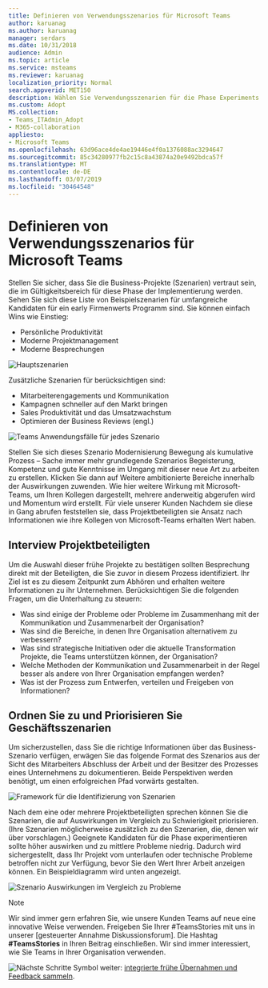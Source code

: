 ```yaml
---
title: Definieren von Verwendungsszenarios für Microsoft Teams
author: karuanag
ms.author: karuanag
manager: serdars
ms.date: 10/31/2018
audience: Admin
ms.topic: article
ms.service: msteams
ms.reviewer: karuanag
localization_priority: Normal
search.appverid: MET150
description: Wählen Sie Verwendungsszenarien für die Phase Experiments Ihrer Annahme Teams.
ms.custom: Adopt
MS.collection:
- Teams_ITAdmin_Adopt
- M365-collaboration
appliesto:
- Microsoft Teams
ms.openlocfilehash: 63d96ace4de4ae19446e4f0a1376088ac3294647
ms.sourcegitcommit: 85c34280977fb2c15c8a43874a20e9492bdca57f
ms.translationtype: MT
ms.contentlocale: de-DE
ms.lasthandoff: 03/07/2019
ms.locfileid: "30464548"
---
```

# <a name="define-usage-scenarios-for-microsoft-teams"></a>Definieren von Verwendungsszenarios für Microsoft Teams

Stellen Sie sicher, dass Sie die Business-Projekte (Szenarien) vertraut sein, die im Gültigkeitsbereich für diese Phase der Implementierung werden. Sehen Sie sich diese Liste von Beispielszenarien für umfangreiche Kandidaten für ein early Firmenwerts Programm sind. Sie können einfach Wins wie Einstieg:

- Persönliche Produktivität
- Moderne Projektmanagement
- Moderne Besprechungen

![Hauptszenarien](media/teams-adoption-modernizing-core-scenarios.png)

Zusätzliche Szenarien für berücksichtigen sind:

- Mitarbeiterengagements und Kommunikation
- Kampagnen schneller auf den Markt bringen
- Sales Produktivität und das Umsatzwachstum
- Optimieren der Business Reviews (engl.)

![Teams Anwendungsfälle für jedes Szenario](media/teams-adoption-use-cases.png)

Stellen Sie sich dieses Szenario Modernisierung Bewegung als kumulative Prozess – Sache immer mehr grundlegende Szenarios Begeisterung, Kompetenz und gute Kenntnisse im Umgang mit dieser neue Art zu arbeiten zu erstellen. Klicken Sie dann auf Weitere ambitionierte Bereiche innerhalb der Auswirkungen zuwenden. Wie hier weitere Wirkung mit Microsoft-Teams, um Ihren Kollegen dargestellt, mehrere anderweitig abgerufen wird und Momentum wird erstellt. Für viele unserer Kunden Nachdem sie diese in Gang abrufen feststellen sie, dass Projektbeteiligten sie Ansatz nach Informationen wie ihre Kollegen von Microsoft-Teams erhalten Wert haben.

## <a name="interview-business-stakeholders"></a>Interview Projektbeteiligten

Um die Auswahl dieser frühe Projekte zu bestätigen sollten Besprechung direkt mit der Beteiligten, die Sie zuvor in diesem Prozess identifiziert. Ihr Ziel ist es zu diesem Zeitpunkt zum Abhören und erhalten weitere Informationen zu ihr Unternehmen. Berücksichtigen Sie die folgenden Fragen, um die Unterhaltung zu steuern:

- Was sind einige der Probleme oder Probleme im Zusammenhang mit der Kommunikation und Zusammenarbeit der Organisation?
- Was sind die Bereiche, in denen Ihre Organisation alternativem zu verbessern?
- Was sind strategische Initiativen oder die aktuelle Transformation Projekte, die Teams unterstützen können, der Organisation?
- Welche Methoden der Kommunikation und Zusammenarbeit in der Regel besser als andere von Ihrer Organisation empfangen werden?
- Was ist der Prozess zum Entwerfen, verteilen und Freigeben von Informationen?

## <a name="map-and-prioritize-business-scenarios"></a>Ordnen Sie zu und Priorisieren Sie Geschäftsszenarien

Um sicherzustellen, dass Sie die richtige Informationen über das Business-Szenario verfügen, erwägen Sie das folgende Format des Szenarios aus der Sicht des Mitarbeiters Abschluss der Arbeit und der Besitzer des Prozesses eines Unternehmens zu dokumentieren. Beide Perspektiven werden benötigt, um einen erfolgreichen Pfad vorwärts gestalten.

![Framework für die Identifizierung von Szenarien](media/teams-adoption-identify-scenarios.png)

Nach dem eine oder mehrere Projektbeteiligten sprechen können Sie die Szenarien, die auf Auswirkungen im Vergleich zu Schwierigkeit priorisieren. (Ihre Szenarien möglicherweise zusätzlich zu den Szenarien, die, denen wir über vorschlagen.) Geeignete Kandidaten für die Phase experimentieren sollte höher auswirken und zu mittlere Probleme niedrig. Dadurch wird sichergestellt, dass Ihr Projekt vom unterlaufen oder technische Probleme betroffen nicht zur Verfügung, bevor Sie den Wert Ihrer Arbeit anzeigen können. Ein Beispieldiagramm wird unten angezeigt.

![Szenario Auswirkungen im Vergleich zu Probleme](media/teams-adoption-impact-difficulty.png)

> [!Note]
> Wir sind immer gern erfahren Sie, wie unsere Kunden Teams auf neue eine innovative Weise verwenden. Freigeben Sie Ihrer #TeamsStories mit uns in unserer [gesteuerter Annahme Diskussionsforum]. Die Hashtag **#TeamsStories** in Ihren Beitrag einschließen. Wir sind immer interessiert, wie Sie Teams in Ihrer Organisation verwenden.

![Nächste Schritte Symbol](media/teams-adoption-next-icon.png) weiter: [integrierte frühe Übernahmen und Feedback sammeln](teams-adoption-onboard-early-adopters.md).